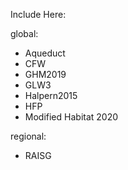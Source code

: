Include Here:

global:
- Aqueduct
- CFW
- GHM2019
- GLW3
- Halpern2015
- HFP
- Modified Habitat 2020

regional:
- RAISG 
